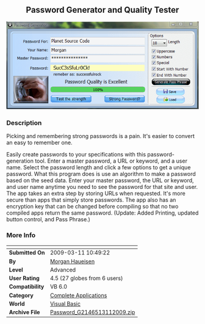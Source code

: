 ﻿<div align="center">

## Password Generator and Quality Tester

<img src="PIC2009341636207077.gif">
</div>

### Description

Picking and remembering strong passwords is a pain. It's easier to convert an easy to remember one.

Easily create passwords to your specifications with this password-generation tool. Enter a master password, a URL or keyword, and a user name. Select the password length and click a few options to get a unique password. What this program does is use an algorithm to make a password based on the seed data. Enter your master password, the URL or keyword, and user name anytime you need to see the password for that site and user. The app takes an extra step by storing URLs when requested. It's more secure than apps that simply store passwords. The app also has an encryption key that can be changed before compiling so that no two compiled apps return the same password. (Update: Added Printing, updated button control, and Pass Phrase.)
 
### More Info
 


<span>             |<span>
---                |---
**Submitted On**   |2009-03-11 10:49:22
**By**             |[Morgan Haueisen](https://github.com/Planet-Source-Code/PSCIndex/blob/master/ByAuthor/morgan-haueisen.md)
**Level**          |Advanced
**User Rating**    |4.5 (27 globes from 6 users)
**Compatibility**  |VB 6\.0
**Category**       |[Complete Applications](https://github.com/Planet-Source-Code/PSCIndex/blob/master/ByCategory/complete-applications__1-27.md)
**World**          |[Visual Basic](https://github.com/Planet-Source-Code/PSCIndex/blob/master/ByWorld/visual-basic.md)
**Archive File**   |[Password\_G2146513112009\.zip](https://github.com/Planet-Source-Code/morgan-haueisen-password-generator-and-quality-tester__1-71362/archive/master.zip)








